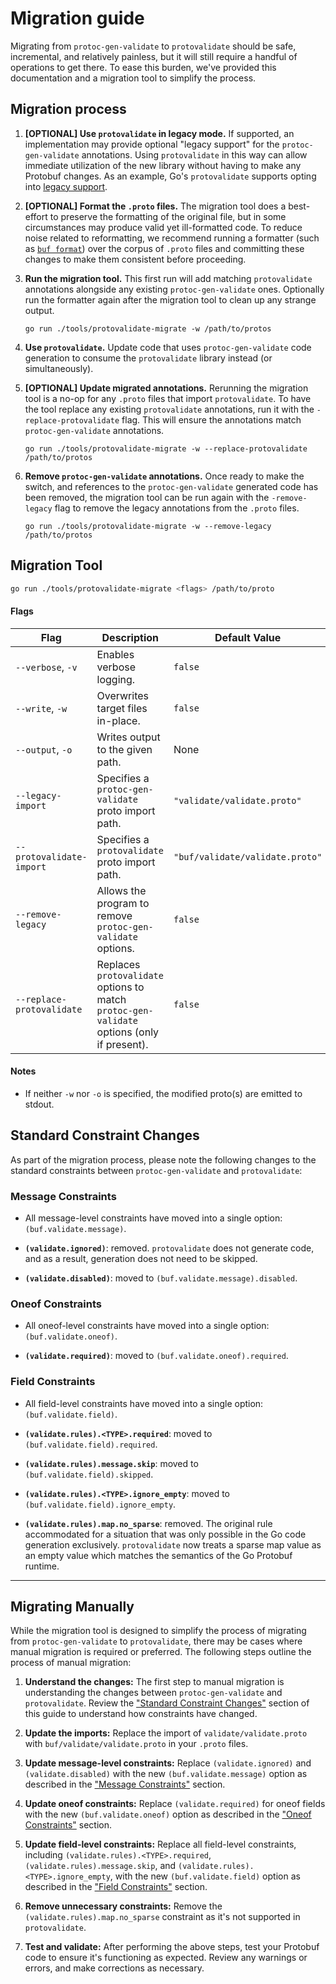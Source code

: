 # Migration guide

Migrating from `protoc-gen-validate` to `protovalidate` should be safe,
incremental, and relatively painless, but it will still require a handful of
operations to get there. To ease this burden, we've provided this documentation
and a migration tool to simplify the process.

## Migration process

1. **[OPTIONAL] Use `protovalidate` in legacy mode.** If supported, an
   implementation may provide optional "legacy support" for the
   `protoc-gen-validate` annotations. Using `protovalidate` in this way can
   allow immediate utilization of the new library without having to make any
   Protobuf changes. As an example, Go's `protovalidate` supports opting into
   [legacy support][go-legacy].

2. **[OPTIONAL] Format the `.proto` files.** The migration tool does a
   best-effort to preserve the formatting of the original file, but in some
   circumstances may produce valid yet ill-formatted code. To reduce noise
   related to reformatting, we recommend running a formatter (such as
   [`buf format`][format]) over the corpus of `.proto` files and committing
   these changes to make them consistent before proceeding.

3. **Run the migration tool.** This first run will add matching `protovalidate`
   annotations alongside any existing `protoc-gen-validate` ones. Optionally run
   the formatter again after the migration tool to clean up any strange output.
   ```shell
   go run ./tools/protovalidate-migrate -w /path/to/protos
   ```

4. **Use `protovalidate`.** Update code that uses `protoc-gen-validate` code
   generation to consume the `protovalidate` library instead (or
   simultaneously).

5. **[OPTIONAL] Update migrated annotations.** Rerunning the migration tool is a
   no-op for any `.proto` files that import `protovalidate`. To have the tool
   replace any existing `protovalidate` annotations, run it with the
   `-replace-protovalidate` flag. This will ensure the annotations match
   `protoc-gen-validate` annotations.
   ```shell
   go run ./tools/protovalidate-migrate -w --replace-protovalidate /path/to/protos
   ```

6. **Remove `protoc-gen-validate` annotations.** Once ready to make the switch,
   and references to the `protoc-gen-validate` generated code has been removed,
   the migration tool can be run again with the `-remove-legacy` flag to remove
   the legacy annotations from the `.proto` files.
   ```shell
   go run ./tools/protovalidate-migrate -w --remove-legacy /path/to/protos
   ```

## Migration Tool

```bash
go run ./tools/protovalidate-migrate <flags> /path/to/proto
```

#### Flags

| Flag                      | Description                                                                                | Default Value                   |
|---------------------------|--------------------------------------------------------------------------------------------|---------------------------------|
| `--verbose`, `-v`         | Enables verbose logging.                                                                   | `false`                         |
| `--write`, `-w`           | Overwrites target files in-place.                                                          | `false`                         |
| `--output`, `-o`          | Writes output to the given path.                                                           | None                            |
| `--legacy-import`         | Specifies a `protoc-gen-validate` proto import path.                                       | `"validate/validate.proto"`     |
| `--protovalidate-import`  | Specifies a `protovalidate` proto import path.                                             | `"buf/validate/validate.proto"` |
| `--remove-legacy`         | Allows the program to remove `protoc-gen-validate` options.                                | `false`                         |
| `--replace-protovalidate` | Replaces `protovalidate` options to match `protoc-gen-validate` options (only if present). | `false`                         |

#### Notes

- If neither `-w` nor `-o` is specified, the modified proto(s) are emitted to
  stdout.

## Standard Constraint Changes

As part of the migration process, please note the following changes to the
standard constraints between `protoc-gen-validate` and `protovalidate`:

### Message Constraints

- All message-level constraints have moved into a single
  option: `(buf.validate.message)`.

- **`(validate.ignored)`**: removed. `protovalidate` does not generate code,
  and as a result, generation does not need to be skipped.

- **`(validate.disabled)`**: moved to `(buf.validate.message).disabled`.

### Oneof Constraints

- All oneof-level constraints have moved into a single
  option: `(buf.validate.oneof)`.

- **`(validate.required)`**: moved to `(buf.validate.oneof).required`.

### Field Constraints

- All field-level constraints have moved into a single
  option: `(buf.validate.field)`.

- **`(validate.rules).<TYPE>.required`**: moved
  to `(buf.validate.field).required`.

- **`(validate.rules).message.skip`**: moved to `(buf.validate.field).skipped`.

- **`(validate.rules).<TYPE>.ignore_empty`**: moved
  to `(buf.validate.field).ignore_empty`.

- **`(validate.rules).map.no_sparse`**: removed. The original rule accommodated
  for a situation that was only possible in the Go code generation exclusively.
  `protovalidate` now treats a sparse map value as an empty value which matches
  the semantics of the Go Protobuf runtime.

---

## Migrating Manually

While the migration tool is designed to simplify the process of migrating
from `protoc-gen-validate` to `protovalidate`, there may be cases where manual
migration is required or preferred. The following steps outline the process of
manual migration:

1. **Understand the changes:** The first step to manual migration is
   understanding the changes between `protoc-gen-validate` and `protovalidate`.
   Review the ["Standard Constraint Changes"](#standard-constraint-changes)
   section of this guide to understand how constraints have changed.

2. **Update the imports:** Replace the import of `validate/validate.proto`
   with `buf/validate/validate.proto` in your `.proto` files.

3. **Update message-level constraints:** Replace `(validate.ignored)`
   and `(validate.disabled)` with the new `(buf.validate.message)` option as
   described in the ["Message Constraints"](#message-constraints) section.

4. **Update oneof constraints:** Replace `(validate.required)` for oneof fields
   with the new `(buf.validate.oneof)` option as described in
   the ["Oneof Constraints"](#oneof-constraints) section.

5. **Update field-level constraints:** Replace all field-level constraints,
   including `(validate.rules).<TYPE>.required`, `(validate.rules).message.skip`,
   and `(validate.rules).<TYPE>.ignore_empty`, with the
   new `(buf.validate.field)` option as described in
   the ["Field Constraints"](#field-constraints) section.

6. **Remove unnecessary constraints:** Remove
   the `(validate.rules).map.no_sparse` constraint as it's not supported
   in `protovalidate`.

7. **Test and validate:** After performing the above steps, test your Protobuf
   code to ensure it's functioning as expected. Review any warnings or errors,
   and make corrections as necessary.

[go-legacy]: /go/README.md#support-legacy-protoc-gen-validate-constraints

[format]: https://buf.build/docs/format/style/
